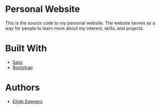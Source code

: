 # Personal Website
This is the source code to my personal website. The website serves as a way for people to learn more about my interest, skills, and projects.
# Built With

* [Sass](https://sass-lang.com/)
* [Bootstrap](https://getbootstrap.com/)

# Authors
* [Elijah Sawyers](https://github.com/elijahsawyers)
